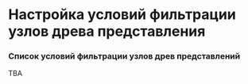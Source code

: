 # Настройка условий фильтрации узлов древа представления



### Список условий фильтрации узлов древ представлений

TBA
